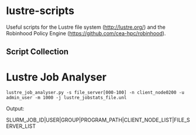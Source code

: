 # lustre-scripts
Useful scripts for the Lustre file system (http://lustre.org/) and the Robinhood Policy Engine (https://github.com/cea-hpc/robinhood).

## Script Collection

# Lustre Job Analyser

```
lustre_job_analyser.py -s file_server[000-100] -n client_node0200 -u admin_user -m 1000 -j lustre_jobstats_file.unl
```
Output:

SLURM_JOB_ID|USER|GROUP|PROGRAM_PATH|CLIENT_NODE_LIST|FILE_SERVER_LIST
